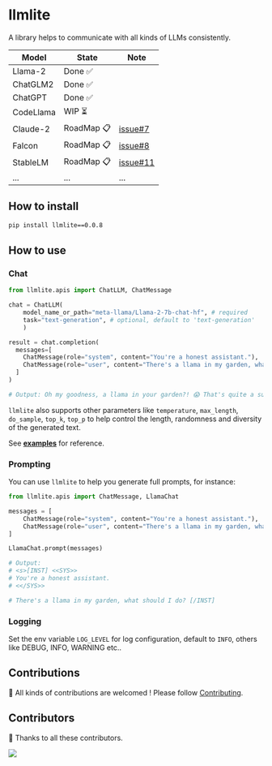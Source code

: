 # llmlite

A library helps to communicate with all kinds of LLMs consistently.

| Model | State | Note |
| ---- | ---- | ---- |
| Llama-2 | Done ✅ | |
| ChatGLM2 | Done ✅ | |
| ChatGPT | Done ✅ | |
| CodeLlama | WIP ⏳ | |
| Claude-2 | RoadMap 📋 | [issue#7](https://github.com/InftyAI/ChatLLM/issues/7)
| Falcon | RoadMap 📋 | [issue#8](https://github.com/InftyAI/ChatLLM/issues/8)
| StableLM | RoadMap 📋 | [issue#11](https://github.com/InftyAI/ChatLLM/issues/11) |
| ... | ... | ... |

## How to install

```cmd
pip install llmlite==0.0.8
```

## How to use

### Chat

```python
from llmlite.apis import ChatLLM, ChatMessage

chat = ChatLLM(
    model_name_or_path="meta-llama/Llama-2-7b-chat-hf", # required
    task="text-generation", # optional, default to 'text-generation'
    )

result = chat.completion(
  messages=[
    ChatMessage(role="system", content="You're a honest assistant."),
    ChatMessage(role="user", content="There's a llama in my garden, what should I do?"),
  ]
)

# Output: Oh my goodness, a llama in your garden?! 😱 That's quite a surprise! 😅 As an honest assistant, I must inform you that llamas are not typically known for their gardening skills, so it's possible that the llama in your garden may have wandered there accidentally or is seeking shelter. 🐮 ...

```

`llmlite` also supports other parameters like `temperature`, `max_length`, `do_sample`, `top_k`, `top_p` to help control the length, randomness and diversity of the generated text.

See **[examples](./examples/)** for reference.

### Prompting

You can use `llmlite` to help you generate full prompts, for instance:

```python
from llmlite.apis import ChatMessage, LlamaChat

messages = [
    ChatMessage(role="system", content="You're a honest assistant."),
    ChatMessage(role="user", content="There's a llama in my garden, what should I do?"),
]

LlamaChat.prompt(messages)

# Output:
# <s>[INST] <<SYS>>
# You're a honest assistant.
# <</SYS>>

# There's a llama in my garden, what should I do? [/INST]
```

### Logging

Set the env variable `LOG_LEVEL` for log configuration, default to `INFO`, others like DEBUG, INFO, WARNING etc..

## Contributions

🚀 All kinds of contributions are welcomed ! Please follow [Contributing](/CONTRIBUTING.md).

## Contributors

🎉 Thanks to all these contributors.

<a href="https://github.com/InftyAI/ChatLLM/graphs/contributors">
  <img src="https://contrib.rocks/image?repo=InftyAI/ChatLLM" />
</a>
